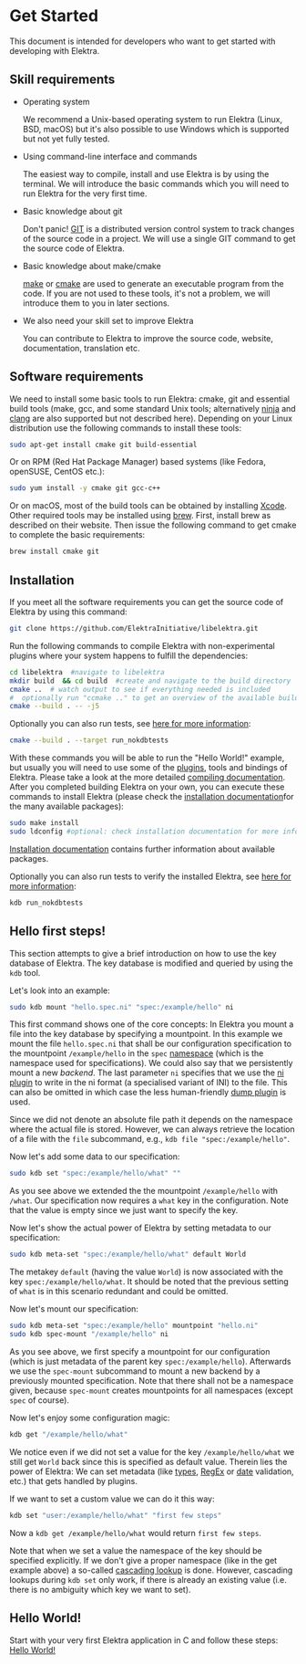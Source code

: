 # Get Started

This document is intended for developers who want to get started with developing with Elektra.

## Skill requirements

- Operating system

  We recommend a Unix-based operating system to run Elektra (Linux, BSD, macOS) but it's also possible to use Windows which is supported but not yet fully tested.

- Using command-line interface and commands

  The easiest way to compile, install and use Elektra is by using the terminal. We will introduce the basic commands which you will need to run Elektra for the very first time.

- Basic knowledge about git

  Don't panic! [GIT](https://git-scm.com/) is a distributed version control system to track changes of the source code in a project. We will use a single GIT command to get
  the source code of Elektra.

- Basic knowledge about make/cmake

  [make](https://www.gnu.org/software/make/) or [cmake](https://cmake.org/) are used to generate an executable program from the code.
  If you are not used to these tools, it's not a problem, we will introduce them to you in later sections.

- We also need your skill set to improve Elektra

  You can contribute to Elektra to improve the source code, website, documentation, translation etc.

## Software requirements

We need to install some basic tools to run Elektra: cmake, git and essential build tools (make, gcc, and some standard Unix tools;
alternatively [ninja](https://ninja-build.org/) and [clang](https://clang.llvm.org/index.html) are also supported but not described here).
Depending on your Linux distribution use the following commands to install these tools:

```sh
sudo apt-get install cmake git build-essential
```

Or on RPM (Red Hat Package Manager) based systems (like Fedora, openSUSE, CentOS etc.):

```sh
sudo yum install -y cmake git gcc-c++
```

Or on macOS, most of the build tools can be obtained by installing [Xcode](https://developer.apple.com/xcode/). Other required tools may be installed using [brew](https://brew.sh/).
First, install brew as described on their website. Then issue the following command to get cmake to complete the basic requirements:

```sh
brew install cmake git
```

## Installation

If you meet all the software requirements you can get the source code of Elektra by using this command:

```sh
git clone https://github.com/ElektraInitiative/libelektra.git
```

Run the following commands to compile Elektra with non-experimental plugins where your system happens to fulfill the dependencies:

```sh
cd libelektra  #navigate to libelektra
mkdir build  && cd build  #create and navigate to the build directory
cmake ..  # watch output to see if everything needed is included
#  optionally run "ccmake .." to get an overview of the available build settings (needs cmake-curses-gui)
cmake --build . -- -j5
```

Optionally you can also run tests, see [here for more information](/doc/TESTING.md):

```sh
cmake --build . --target run_nokdbtests
```

With these commands you will be able to run the "Hello World!" example, but usually you will need to use some of the [plugins](/src/plugins/README.md), tools and bindings of Elektra.
Please take a look at the more detailed [compiling documentation](/doc/COMPILE.md). After you completed building Elektra on your own, you can execute these commands to install Elektra
(please check the [installation documentation](/doc/INSTALL.md)for the many available packages):

```sh
sudo make install
sudo ldconfig #optional: check installation documentation for more information
```

[Installation documentation](/doc/INSTALL.md) contains further information about available packages.

Optionally you can also run tests to verify the installed Elektra, see [here for more information](/doc/TESTING.md):

```sh
kdb run_nokdbtests
```

## Hello first steps!

This section attempts to give a brief introduction on how to use the key database of Elektra. The key database is modified and queried by using the `kdb` tool.

Let's look into an example:

```sh
sudo kdb mount "hello.spec.ni" "spec:/example/hello" ni
```

This first command shows one of the core concepts: In Elektra you mount a file into the key database by specifying a mountpoint.
In this example we mount the file `hello.spec.ni` that shall be our configuration specification to the mountpoint `/example/hello`
in the `spec` [namespace](/doc/tutorials/namespaces.md) (which is the namespace used for specifications).
We could also say that we persistently mount a new _backend_. The last parameter `ni` specifies that we use the [ni plugin](/src/plugins/ni/README.md)
to write in the ni format (a specialised variant of INI) to the file. This can also be omitted in which case the less human-friendly [dump plugin](/src/plugins/dump/) is used.

Since we did not denote an absolute file path it depends on the namespace where the actual file is stored.
However, we can always retrieve the location of a file with the `file` subcommand, e.g., `kdb file "spec:/example/hello"`.

Now let's add some data to our specification:

```sh
sudo kdb set "spec:/example/hello/what" ""
```

As you see above we extended the the mountpoint `/example/hello` with `/what`. Our specification now requires a `what` key in the configuration.
Note that the value is empty since we just want to specify the key.

Now let's show the actual power of Elektra by setting metadata to our specification:

```sh
sudo kdb meta-set "spec:/example/hello/what" default World
```

The metakey `default` (having the value `World`) is now associated with the key `spec:/example/hello/what`.
It should be noted that the previous setting of `what` is in this scenario redundant and could be omitted.

Now let's mount our specification:

```sh
sudo kdb meta-set "spec:/example/hello" mountpoint "hello.ni"
sudo kdb spec-mount "/example/hello" ni
```

As you see above, we first specify a mountpoint for our configuration (which is just metadata of the parent key `spec:/example/hello`).
Afterwards we use the `spec-mount` subcommand to mount a new backend by a previously mounted specification. Note that there shall not be a namespace given, because `spec-mount` creates mountpoints for all namespaces (except `spec` of course).

Now let's enjoy some configuration magic:

```sh
kdb get "/example/hello/what"
```

We notice even if we did not set a value for the key `/example/hello/what` we still get `World` back since this is specified as default value.
Therein lies the power of Elektra: We can set metadata (like [types](/src/plugins/type/README.md), [RegEx](/src/plugins/validation/README.md) or [date](/src/plugins/date/README.md) validation, etc.) that gets handled by plugins.

If we want to set a custom value we can do it this way:

```sh
kdb set "user:/example/hello/what" "first few steps"
```

Now a `kdb get /example/hello/what` would return `first few steps`.

Note that when we set a value the namespace of the key should be specified explicitly.
If we don't give a proper namespace (like in the get example above) a so-called [cascading lookup](/doc/tutorials/cascading.md) is done.
However, cascading lookups during `kdb set` only work, if there is already an existing value (i.e. there is no ambiguity which key we want to set).

## Hello World!

Start with your very first Elektra application in C and follow these steps:
[Hello World!](/doc/tutorials/hello-elektra.md)
